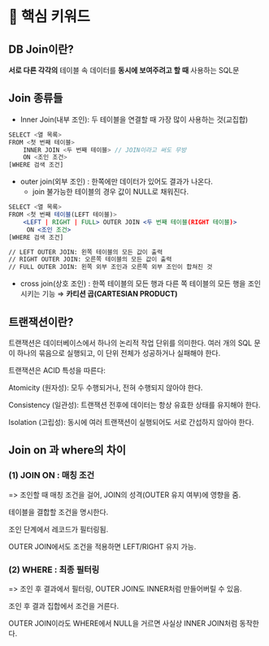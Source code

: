 # 🎯 핵심 키워드
## DB Join이란?
**서로 다른 각각의** 테이블 속 데이터를 **동시에 보여주려고 할 때** 사용하는 SQL문

## Join 종류들
- Inner Join(내부 조인): 두 테이블을 연결할 때 가장 많이 사용하는  것(교집합)

```jsx
SELECT <열 목록>
FROM <첫 번째 테이블>
    INNER JOIN <두 번째 테이블> // JOIN이라고 써도 무방
    ON <조인 조건>
[WHERE 검색 조건]
```

- outer join(외부 조인) : 한쪽에만 데이터가 있어도 결과가 나온다.
    - join 불가능한 테이블의 경우 값이 NULL로 채워진다.

```jsx
SELECT <열 목록>
FROM <첫 번째 테이블(LEFT 테이블)>
    <LEFT | RIGHT | FULL> OUTER JOIN <두 번째 테이블(RIGHT 테이블)>
     ON <조인 조건>
[WHERE 검색 조건]

// LEFT OUTER JOIN: 왼쪽 테이블의 모든 값이 출력
// RIGHT OUTER JOIN: 오른쪽 테이블의 모든 값이 출력
// FULL OUTER JOIN: 왼쪽 외부 조인과 오른쪽 외부 조인이 합쳐진 것
```

- cross join(상호 조인) : 한쪽 테이블의 모든 행과 다른 쪽 테이블의 모든 행을 조인시키는 기능 ⇒ **카티션 곱(CARTESIAN PRODUCT)**
## 트랜잭션이란?
트랜잭션은 데이터베이스에서 하나의 논리적 작업 단위를 의미한다. 여러 개의 SQL 문이 하나의 묶음으로 실행되고, 이 단위 전체가 성공하거나 실패해야 한다.

트랜잭션은 ACID 특성을 따른다:

Atomicity (원자성): 모두 수행되거나, 전혀 수행되지 않아야 한다.

Consistency (일관성): 트랜잭션 전후에 데이터는 항상 유효한 상태를 유지해야 한다.

Isolation (고립성): 동시에 여러 트랜잭션이 실행되어도 서로 간섭하지 않아야 한다.
## Join on 과 where의 차이
### (1) JOIN ON : 매칭 조건
=> 조인할 때 매칭 조건을 걸어, JOIN의 성격(OUTER 유지 여부)에 영향을 줌.

테이블을 결합할 조건을 명시한다.

조인 단계에서 레코드가 필터링됨.

OUTER JOIN에서도 조건을 적용하면 LEFT/RIGHT 유지 가능.

### (2) WHERE : 최종 필터링

=> 조인 후 결과에서 필터링, OUTER JOIN도 INNER처럼 만들어버릴 수 있음.

조인 후 결과 집합에서 조건을 거른다.

OUTER JOIN이라도 WHERE에서 NULL을 거르면 사실상 INNER JOIN처럼 동작한다.